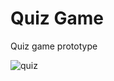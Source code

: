 
# Quiz Game
Quiz game prototype

![quiz](https://user-images.githubusercontent.com/47361915/149846275-0ea0269b-cbd2-457f-92e4-5160672d392d.png)
